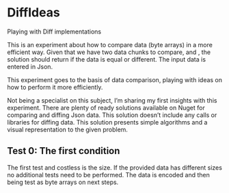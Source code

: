 # DiffIdeas
Playing with Diff implementations

This is an experiment about how to compare data (byte arrays) in a more efficient way. 
Given that we have two data chunks to compare, <left> and <right>, the solution should return if the data is equal or different. 
The input data is entered in Json.
  
This experiment goes to the basis of data comparison, playing with ideas on how to perform it more efficiently. 

Not being a specialist on this subject, I’m sharing my first insights with this experiment.
There are plenty of ready solutions available on Nuget for comparing and diffing Json data.
This solution doesn’t include any calls or libraries for diffing data. 
This solution presents simple algorithms and a visual representation to the given problem.

## Test 0: The first condition

The first test and costless is the size. 
If the provided data has different sizes no additional tests need to be performed.
The data is encoded and then being test as byte arrays on next steps.
